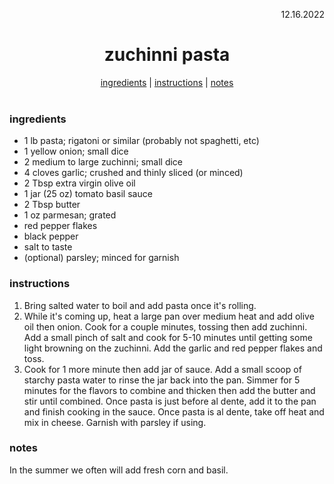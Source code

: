<p align="right">12.16.2022</p>

<h1 align="center">zuchinni pasta</h1>

<div align="center">
  <a href="#ingredients">ingredients</a> | 
  <a href="#instructions">instructions</a> | 
  <a href="#notes">notes</a>
</div>
<br>

### ingredients
- 1 lb pasta; rigatoni or similar (probably not spaghetti, etc)
- 1 yellow onion; small dice
- 2 medium to large zuchinni; small dice
- 4 cloves garlic; crushed and thinly sliced (or minced)
- 2 Tbsp extra virgin olive oil
- 1 jar (25 oz) tomato basil sauce
- 2 Tbsp butter 
- 1 oz parmesan; grated
- red pepper flakes
- black pepper
- salt to taste
- (optional) parsley; minced for garnish 

### instructions
1. Bring salted water to boil and add pasta once it's rolling.
1. While it's coming up, heat a large pan over medium heat and add olive oil then onion. Cook for a couple minutes, tossing then add zuchinni. Add a small pinch of salt and cook for 5-10 minutes until getting some light browning on the zuchinni. Add the garlic and red pepper flakes and toss.
1. Cook for 1 more minute then add jar of sauce. Add a small scoop of starchy pasta water to rinse the jar back into the pan. Simmer for 5 minutes for the flavors to combine and thicken then add the butter and stir until combined. Once pasta is just before al dente, add it to the pan and finish cooking in the sauce. Once pasta is al dente, take off heat and mix in cheese. Garnish with parsley if using.


### notes
In the summer we often will add fresh corn and basil.
